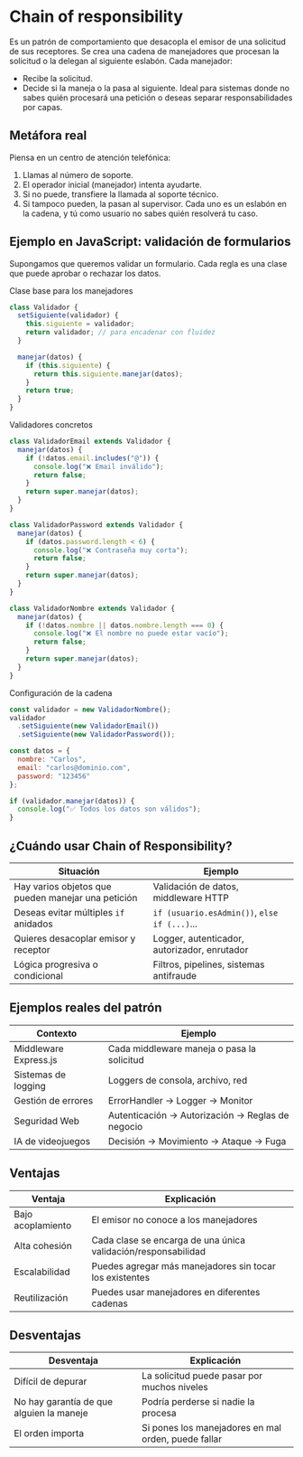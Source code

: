 # **Chain of responsibility**

Es un patrón de comportamiento que desacopla el emisor de una solicitud de sus receptores. Se crea una cadena de manejadores que procesan la solicitud o la delegan al siguiente eslabón.
Cada manejador:
- Recibe la solicitud.
- Decide si la maneja o la pasa al siguiente.
Ideal para sistemas donde no sabes quién procesará una petición o deseas separar responsabilidades por capas.



## Metáfora real

Piensa en un centro de atención telefónica:
1. Llamas al número de soporte.
2. El operador inicial (manejador) intenta ayudarte.
3. Si no puede, transfiere la llamada al soporte técnico.
4. Si tampoco pueden, la pasan al supervisor.
Cada uno es un eslabón en la cadena, y tú como usuario no sabes quién resolverá tu caso.



## Ejemplo en JavaScript: validación de formularios

Supongamos que queremos validar un formulario. Cada regla es una clase que puede aprobar o rechazar los datos.

Clase base para los manejadores
```js
class Validador {
  setSiguiente(validador) {
    this.siguiente = validador;
    return validador; // para encadenar con fluidez
  }

  manejar(datos) {
    if (this.siguiente) {
      return this.siguiente.manejar(datos);
    }
    return true;
  }
}
```

Validadores concretos
```js
class ValidadorEmail extends Validador {
  manejar(datos) {
    if (!datos.email.includes("@")) {
      console.log("❌ Email inválido");
      return false;
    }
    return super.manejar(datos);
  }
}

class ValidadorPassword extends Validador {
  manejar(datos) {
    if (datos.password.length < 6) {
      console.log("❌ Contraseña muy corta");
      return false;
    }
    return super.manejar(datos);
  }
}

class ValidadorNombre extends Validador {
  manejar(datos) {
    if (!datos.nombre || datos.nombre.length === 0) {
      console.log("❌ El nombre no puede estar vacío");
      return false;
    }
    return super.manejar(datos);
  }
}
```

Configuración de la cadena
```js
const validador = new ValidadorNombre();
validador
  .setSiguiente(new ValidadorEmail())
  .setSiguiente(new ValidadorPassword());

const datos = {
  nombre: "Carlos",
  email: "carlos@dominio.com",
  password: "123456"
};

if (validador.manejar(datos)) {
  console.log("✅ Todos los datos son válidos");
}
```



## ¿Cuándo usar Chain of Responsibility?

| Situación                                          | Ejemplo                                      |
| -------------------------------------------------- | -------------------------------------------- |
| Hay varios objetos que pueden manejar una petición | Validación de datos, middleware HTTP         |
| Deseas evitar múltiples `if` anidados              | `if (usuario.esAdmin())`, `else if (...)`... |
| Quieres desacoplar emisor y receptor               | Logger, autenticador, autorizador, enrutador |
| Lógica progresiva o condicional                    | Filtros, pipelines, sistemas antifraude      |



## Ejemplos reales del patrón

| Contexto              | Ejemplo                                          |
| --------------------- | ------------------------------------------------ |
| Middleware Express.js | Cada middleware maneja o pasa la solicitud       |
| Sistemas de logging   | Loggers de consola, archivo, red                 |
| Gestión de errores    | ErrorHandler → Logger → Monitor                  |
| Seguridad Web         | Autenticación → Autorización → Reglas de negocio |
| IA de videojuegos     | Decisión → Movimiento → Ataque → Fuga            |



## Ventajas

| Ventaja           | Explicación                                                   |
| ----------------- | ------------------------------------------------------------- |
| Bajo acoplamiento | El emisor no conoce a los manejadores                         |
| Alta cohesión     | Cada clase se encarga de una única validación/responsabilidad |
| Escalabilidad     | Puedes agregar más manejadores sin tocar los existentes       |
| Reutilización     | Puedes usar manejadores en diferentes cadenas                 |



## Desventajas

|Desventaja|Explicación|
|---|---|
|Difícil de depurar|La solicitud puede pasar por muchos niveles|
|No hay garantía de que alguien la maneje|Podría perderse si nadie la procesa|
|El orden importa|Si pones los manejadores en mal orden, puede fallar|